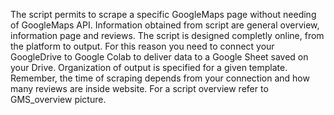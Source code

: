 The script permits to scrape a specific GoogleMaps page without needing of GoogleMaps API. Information obtained from script are general overview, information page and reviews.
The script is designed completly online, from the platform to output. For this reason you need to connect your GoogleDrive to Google Colab to deliver data to a Google Sheet saved on your Drive. Organization of output is specified for a given template.
Remember, the time of scraping depends from your connection and how many reviews are inside website.
For a script overview refer to GMS_overview picture.
